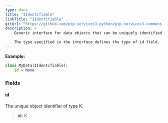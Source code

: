 ```yaml
---
type: docs
title: "IIdentifiable"
linkTitle: "IIdentifiable"
gitUrl: "https://github.com/pip-services3-python/pip-services3-commons-python"
description: > 
    Generic interface for data objects that can be uniquely identified by an id.

    The type specified in the interface defines the type of id field.
---
```


**Example:**
```python
class MyData(IIdentifiable):
    id = None
```

### Fields

<span class="hide-title-link">

#### id
The unique object identifier of type K.
> **id**: K

</span>